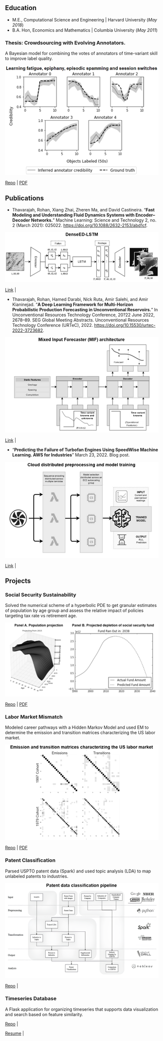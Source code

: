 ## Education

- M.E., Computational Science and Engineering | Harvard University (_May 2018_)	 			        		
- B.A. Hon, Economics and Mathematics         | Columbia University (_May 2011_)

### Thesis: Crowdsourcing with Evolving Annotators.

A Bayesian model for combining the votes of annotators of time-variant skill to improve label quality. 

![Thesis](/assets/img/thesis_noborder_grayscale2.png)

[Repo](https://github.com/rohanthavarajah/timevariant_annotators.git) | [PDF](assets/img/thesis.pdf)

## Publications

- Thavarajah, Rohan, Xiang Zhai, Zheren Ma, and David Castineira. “**Fast Modeling and Understanding Fluid Dynamics Systems with Encoder–Decoder Networks.**” Machine Learning: Science and Technology 2, no. 2 (March 2021): 025022. https://doi.org/10.1088/2632-2153/abd1cf.

![MLST](/assets/img/mlst_noborder_grayscale.png)

[Link](https://iopscience.iop.org/article/10.1088/2632-2153/abd1cf) |

- Thavarajah, Rohan, Hamed Darabi, Nick Ruta, Amir Salehi, and Amir Kianinejad. “**A Deep Learning Framework for Multi-Horizon Probabilistic Production Forecasting in Unconventional Reservoirs.**” In Unconventional Resources Technology Conference, 20?22 June 2022, 2678–89. SEG Global Meeting Abstracts. Unconventional Resources Technology Conference (URTeC), 2022. https://doi.org/10.15530/urtec-2022-3723682.

![MIF](/assets/img/mif_noborder_grayscale.png)

[Link](https://onepetro.org/URTECONF/proceedings-abstract/22URTC/3-22URTC/D031S055R001/489224) |

- “**Predicting the Failure of Turbofan Engines Using SpeedWise Machine Learning. AWS for Industries**” March 23, 2022. Blog post.

![Turbofan](/assets/img/turbofan_noborder_modified.png)

[Link](https://aws.amazon.com/blogs/industries/predicting-the-failure-of-turbofan-engines-using-speedwise-machine-learning/) |

## Projects

### Social Security Sustainability

Solved the numerical scheme of a hyperbolic PDE to get granular estimates of population by age group and assess the relative impact of policies targeting tax rate vs retirement age.

![AM205](/assets/img/am205_noborder_grayscale.png)

[Repo](https://github.com/rohanthavarajah/am205_social_security_sustainability.git) | [PDF](assets/img/am205.pdf)

### Labor Market Mismatch

Modeled career pathways with a Hidden Markov Model and used EM to determine the emission and transition matrices characterizing the US labor market.

![CS182 ](/assets/img/cs182_noborder_grayscale.png)

[Repo](https://github.com/rohanthavarajah/cs182_modeling_career_pathways.git) | [PDF](assets/img/cs182.pdf)

### Patent Classification

Parsed USPTO patent data (Spark) and used topic analysis (LDA) to map unlabeled patents to industries.

![CS109](/assets/img/cs109_noborder_grayscale_upscale.png)

[Repo](https://github.com/chrismosch/cs109patents.git) |

### Timeseries Database

A Flask application for organizing timeseries that supports data visualization and search based on feature similarity.

[Repo](https://github.com/gitrdone4/cs207project.git) |

[Resume](assets/img/Resume.pdf) | 